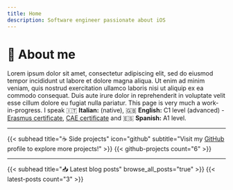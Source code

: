 ```yaml
---
title: Home
description: Software engineer passionate about iOS
---
```


# 👋 About me

Lorem ipsum dolor sit amet, consectetur adipiscing elit, sed do eiusmod tempor incididunt ut labore et dolore magna aliqua. Ut enim ad minim veniam, quis nostrud exercitation ullamco laboris nisi ut aliquip ex ea commodo consequat. Duis aute irure dolor in reprehenderit in voluptate velit esse cillum dolore eu fugiat nulla pariatur. This page is very much a work-in-progress. I speak 🇮🇹 **Italian:** (native), 🇬🇧 **English:** C1 level (advanced) - [Erasmus certificate](aaa), [CAE certificate](aaa) and 🇪🇸 **Spanish:** A1 level.

---

{{< subhead title="☕️ Side projects" icon="github" subtitle="Visit my [GitHub](https://github.com/n3d1117/) profile to explore more projects!" >}}
{{< github-projects count="6" >}}

---

{{< subhead title="📥 Latest blog posts" browse_all_posts="true" >}}
{{< latest-posts count="3" >}}
